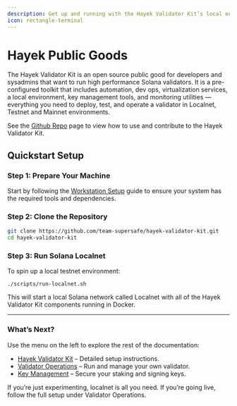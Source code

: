 ```yaml
---
description: Get up and running with the Hayek Validator Kit’s local environment in minutes
icon: rectangle-terminal
---
```


# Hayek Public Goods

The Hayek Validator Kit is an open source public good for developers and sysadmins that want to run high performance Solana validators. It is a pre-configured toolkit that includes automation, dev ops, virtualization services, a local environment, key management tools, and monitoring utilities — everything you need to deploy, test, and operate a validator in Localnet, Testnet and Mainnet environments.

See the [Github Repo](hayek-validator-kit/github-repo.md) page to view how to use and contribute to the Hayek Validator Kit.

## Quickstart Setup

### Step 1: Prepare Your Machine

Start by following the [Workstation Setup](hayek-validator-kit/workstation-setup.md) guide to ensure your system has the required tools and dependencies.

### Step 2: Clone the Repository

```bash
git clone https://github.com/team-supersafe/hayek-validator-kit.git
cd hayek-validator-kit
```

### Step 3: Run Solana Localnet

To spin up a local testnet environment:

```
./scripts/run-localnet.sh
```

This will start a local Solana network called Localnet with all of the Hayek Validator Kit components running in Docker.

***

### What’s Next?

Use the menu on the left to explore the rest of the documentation:

* [Hayek Validator Kit](broken-reference/) – Detailed setup instructions.
* [Validator Operations](broken-reference/) – Run and manage your own validator.
* [Key Management](broken-reference/) – Secure your staking and signing keys.

If you’re just experimenting, localnet is all you need. If you’re going live, follow the full setup under Validator Operations.
